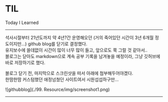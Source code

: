 # TIL
Today I Learned  
  
---
    
석사시절부터 21년도까지 약 4년?간 운영해오던 (거의 죽어있던 시간이 3년 6개월 정도이지만...) github blog를 닫기로 결정했다.  
유지보수에 쓸데없이 시간이 많이 너무 많이 들고, 앞으로도 쭉 그럴 것 같아서..  
블로그는 닫아도 markdown으로 계속 공부 기록을 남겨놓을 예정이라, 그냥 깃허브에 바로 저장하기로 했다.  
  
블로그 닫기 전, 마지막으로 스크린샷을 떠서 아래에 첨부해두어야겠다.   
한땀한땀 커스텀했던 애정넘쳤던 사이트여서 시원섭섭하구만... 

![githubblog](./99. Resource/img/screenshot1.png)

---